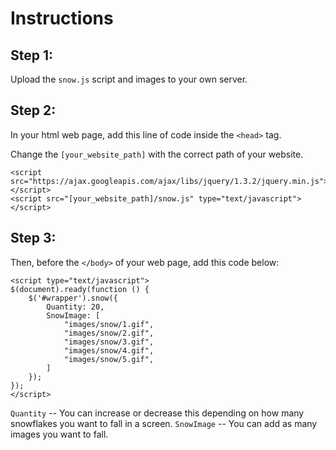 # Instructions

## Step 1:

Upload the `snow.js` script and images to your own server.

## Step 2:
In your html web page, add this line of code inside the `<head>` tag.

Change the `[your_website_path]` with the correct path of your website.

```
<script src="https://ajax.googleapis.com/ajax/libs/jquery/1.3.2/jquery.min.js"></script>
<script src="[your_website_path]/snow.js" type="text/javascript"></script>
```

## Step 3:
Then, before the `</body>` of your web page, add this code below:

```
<script type="text/javascript">
$(document).ready(function () {
    $('#wrapper').snow({
        Quantity: 20,
        SnowImage: [
            "images/snow/1.gif",
            "images/snow/2.gif",
            "images/snow/3.gif",
            "images/snow/4.gif",
            "images/snow/5.gif",
        ]
    });
});
</script>
```
`Quantity` -- You can increase or decrease this depending on how many snowflakes you want to fall in a screen.
`SnowImage` -- You can add as many images you want to fall.